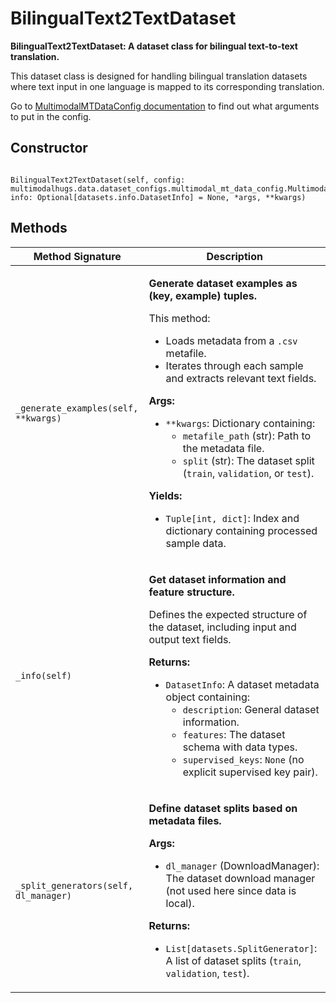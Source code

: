 # BilingualText2TextDataset

<p>

**BilingualText2TextDataset: A dataset class for bilingual text-to-text translation.**

This dataset class is designed for handling bilingual translation datasets 
where text input in one language is mapped to its corresponding translation.

Go to [MultimodalMTDataConfig documentation](/docs/data/dataconfigs/MultimodalMTDataConfig.md) to find out what arguments to put in the config.</p>

<h2>Constructor</h2>
<pre><code>
BilingualText2TextDataset(self, config: multimodalhugs.data.dataset_configs.multimodal_mt_data_config.MultimodalMTDataConfig, info: Optional[datasets.info.DatasetInfo] = None, *args, **kwargs)
</code></pre>

<h2>Methods</h2>
<table>
  <thead>
    <tr>
      <th>Method Signature</th>
      <th>Description</th>
    </tr>
  </thead>
  <tbody>
    <tr>
      <td><code>_generate_examples(self, **kwargs)</code></td>
      <td><p>

**Generate dataset examples as (key, example) tuples.**

This method:
- Loads metadata from a `.csv` metafile.
- Iterates through each sample and extracts relevant text fields.

**Args:**
- `**kwargs`: Dictionary containing:
    - `metafile_path` (str): Path to the metadata file.
    - `split` (str): The dataset split (`train`, `validation`, or `test`).

**Yields:**
- `Tuple[int, dict]`: Index and dictionary containing processed sample data.</p></td>
    </tr>
    <tr>
      <td><code>_info(self)</code></td>
      <td><p>

**Get dataset information and feature structure.**

Defines the expected structure of the dataset, including input and output text fields.

**Returns:**
- `DatasetInfo`: A dataset metadata object containing:
    - `description`: General dataset information.
    - `features`: The dataset schema with data types.
    - `supervised_keys`: `None` (no explicit supervised key pair).</p></td>
    </tr>
    <tr>
      <td><code>_split_generators(self, dl_manager)</code></td>
      <td><p>

**Define dataset splits based on metadata files.**

**Args:**
- `dl_manager` (DownloadManager): The dataset download manager (not used here since data is local).

**Returns:**
- `List[datasets.SplitGenerator]`: A list of dataset splits (`train`, `validation`, `test`).</p></td>
    </tr>
  </tbody>
</table>